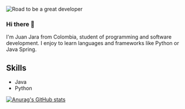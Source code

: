 ![Road to be a great developer](https://external-content.duckduckgo.com/iu/?u=https%3A%2F%2Fi.pinimg.com%2F736x%2Fd7%2Ffa%2Fde%2Fd7fade8081f686c277bc3fe0d4c6a51e.jpg&f=1&nofb=1)

### Hi there 🦊
I'm Juan Jara from Colombia, student of programming and software development. I enjoy to learn languages and frameworks like Python or Java Spring. 

## Skills
- Java
- Python


[![Anurag's GitHub stats](https://github-readme-stats.vercel.app/api?username=JaraCalle)](https://github.com/anuraghazra/github-readme-stats)
